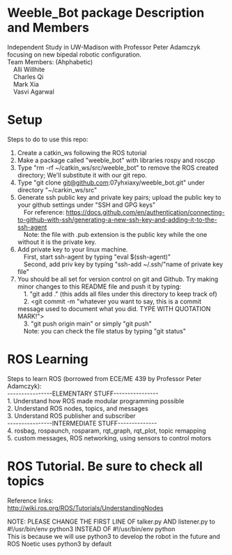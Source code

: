 # Weeble_Bot package Description and Members
Independent Study in UW-Madison with Professor Peter Adamczyk focusing on new bipedal robotic configuration.
<br>Team Members: (Ahphabetic)</br>
&emsp;Alli Willhite</br>
&emsp;Charles Qi</br>
&emsp;Mark Xia</br>
&emsp;Vasvi Agarwal</br>
# Setup
Steps to do to use this repo:</br>
1. Create a catkin_ws following the ROS tutorial</br>
2. Make a package called "weeble_bot" with libraries rospy and roscpp</br>
3. Type "rm -rf ~/catkin_ws/src/weeble_bot" to remove the ROS created directory; We'll substitute it with our git repo.</br>
4. Type "git clone git@github.com:07yhxiaxy/weeble_bot.git" under directory "~/carkin_ws/src"</br>
5. Generate ssh public key and private key pairs; upload the public key to your github settings under "SSH and GPG keys"</br>
&emsp;For reference: https://docs.github.com/en/authentication/connecting-to-github-with-ssh/generating-a-new-ssh-key-and-adding-it-to-the-ssh-agent</br>
&emsp;Note: the file with .pub extension is the public key while the one without it is the private key.</br>
6. Add private key to your linux machine.</br>
&emsp;First, start ssh-agent by typing "eval $(ssh-agent)"</br>
&emsp;Second, add priv key by typing "ssh-add ~/.ssh/"name of private key file"</br>
7. You should be all set for version control on git and Github. Try making minor changes to this README file and push it by typing:</br>
&emsp;1. "git add ." (this adds all files under this directory to keep track of)</br>
&emsp;2. <git commit -m "whatever you want to say, this is a commit message used to document what you did. TYPE WITH QUOTATION MARK!"></br>
&emsp;3. "git push origin main" or simply "git push"</br>
&emsp;Note: you can check the file status by typing "git status"</br>
# ROS Learning
Steps to learn ROS (borrowed from ECE/ME 439 by Professor Peter Adamczyk):</br>
	----------------ELEMENTARY STUFF----------------</br>
	1. Understand how ROS made modular programming possible</br>
	2. Understand ROS nodes, topics, and messages</br>
	3. Understand ROS publisher and subscriber</br>
	----------------INTERMEDIATE STUFF--------------</br>
	4. rosbag, rospaunch, rosparam, rqt_graph, rqt_plot, topic remapping</br>
	5. custom messages, ROS networking, using sensors to control motors
# ROS Tutorial. Be sure to check all topics
Reference links:</br>
	http://wiki.ros.org/ROS/Tutorials/UnderstandingNodes</br>
	
NOTE: PLEASE CHANGE THE FIRST LINE OF talker.py AND listener.py to #!/usr/bin/env python3 INSTEAD OF #!/usr/bin/env python</br>
This is because we will use python3 to develop the robot in the future and ROS Noetic uses python3 by default</br>
